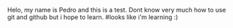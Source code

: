 Helo, my name is Pedro and this is a test. Dont know very much how to use git and github but i hope to learn.
#looks like i'm learning :)
